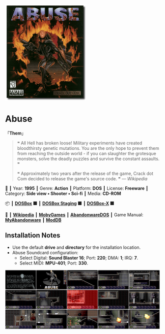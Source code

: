 ![](Thumbnail.png 'application-thumbnail')

# Abuse

「**Them**」

> ❝ All Hell has broken loose! Military experiments have created bloodthirsty genetic mutations. You are the only hope to prevent them from reaching the outside world - if you can slaughter the grotesque monsters, solve the deadly puzzles and survive the constant assaults. ❞
>
> ❝ Approximately two years after the release of the game, Crack dot Com decided to release the game's source code. ❞ — *Wikipedia*
>

📌 ┃ Year: **1995** ┃ Genre: **Action** ┃ Platform: **DOS** ┃ License: **Freeware** ┃ Category: **Side view • Shooter • Sci-fi** ┃ Media: **CD-ROM** 

📦 ┃ **[DOSBox](https://www.dosbox.com/) 🟩** ┃ **[DOSBox Staging](https://dosbox-staging.github.io/) 🟩** ┃ **[DOSBox-X](https://dosbox-x.com/) 🟩** 

📎 ┃ **[Wikipedia](https://en.wikipedia.org/wiki/Abuse_(video_game))** ┃ **[MobyGames](https://www.mobygames.com/game/389/abuse/)** ┃ **[AbandonwareDOS](https://www.abandonwaredos.com/abandonware-game.php?abandonware=Abuse&gid=2839)** ┃ Game Manual: **[MyAbandonware](https://www.myabandonware.com/game/abuse-1ne)** ┃ **[ModDB](https://www.moddb.com/games/abuse)** 

## Installation Notes
- Use the default **drive** and **directory** for the installation location.
- Abuse Soundcard configuration:
  - Select Digital: **Sound Blaster 16**; Port: **220**; DMA: **1**; IRQ: **7**.
  - Select MIDI: **MPU-401**; Port: **330**.

![](Montage.png 'Abuse')

